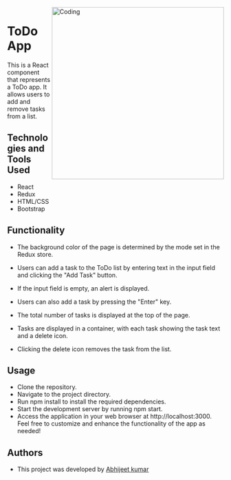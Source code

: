 <img align="right" alt="Coding"  width="400" src="https://i.ibb.co/kMmD36B/Screenshot-2023-05-15-at-11-29-25-PM.png" />

# ToDo App

This is a React component that represents a ToDo app. It allows users to add and remove tasks from a list.

## Technologies and Tools Used

 - React
 - Redux
 - HTML/CSS
 - Bootstrap

## Functionality

- The background color of the page is determined by the mode set in the Redux store.
- Users can add a task to the ToDo list by entering text in the input field and clicking the "Add Task" button.

- If the input field is empty, an alert is displayed.
- Users can also add a task by pressing the "Enter" key.
- The total number of tasks is displayed at the top of the page.
- Tasks are displayed in a container, with each task showing the task text and a delete icon.
- Clicking the delete icon removes the task from the list.
## Usage

- Clone the repository.
- Navigate to the project directory.
- Run npm install to install the required dependencies.
- Start the development server by running npm start.
- Access the application in your web browser at http://localhost:3000.
Feel free to customize and enhance the functionality of the app as needed!


## Authors

- This project was developed by [ Abhijeet kumar](https://www.github.com/Abhijeetkumar8582)

